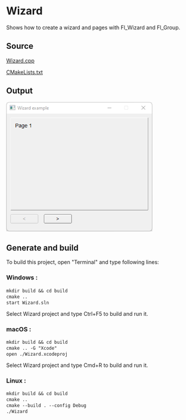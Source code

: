 # Wizard

Shows how to create a wizard and pages with Fl_Wizard and Fl_Group.

## Source

[Wizard.cpp](Wizard.cpp)

[CMakeLists.txt](CMakeLists.txt)

## Output

![output](../../../docs/Pictures/Examples/Wizard.png)

## Generate and build

To build this project, open "Terminal" and type following lines:

### Windows :

``` shell
mkdir build && cd build
cmake .. 
start Wizard.sln
```

Select Wizard project and type Ctrl+F5 to build and run it.

### macOS :

``` shell
mkdir build && cd build
cmake .. -G "Xcode"
open ./Wizard.xcodeproj
```

Select Wizard project and type Cmd+R to build and run it.

### Linux :

``` shell
mkdir build && cd build
cmake .. 
cmake --build . --config Debug
./Wizard
```
